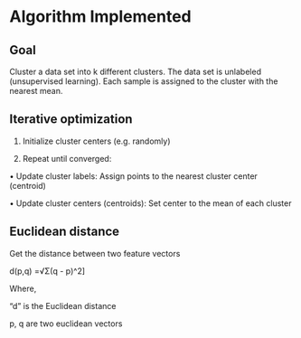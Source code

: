 # Algorithm Implemented

## Goal

Cluster a data set into k different clusters. The data set is unlabeled (unsupervised learning). Each sample is assigned to the cluster with the nearest mean.

## Iterative optimization

1. Initialize cluster centers (e.g. randomly)

2. Repeat until converged:

• Update cluster labels: Assign points to the nearest cluster center (centroid)

• Update cluster centers (centroids): Set center to the mean of each cluster

## Euclidean distance

Get the distance between two feature vectors

d(p,q) =√Σ(q - p)^2]

Where,

“d” is the Euclidean distance

p, q are two euclidean vectors

